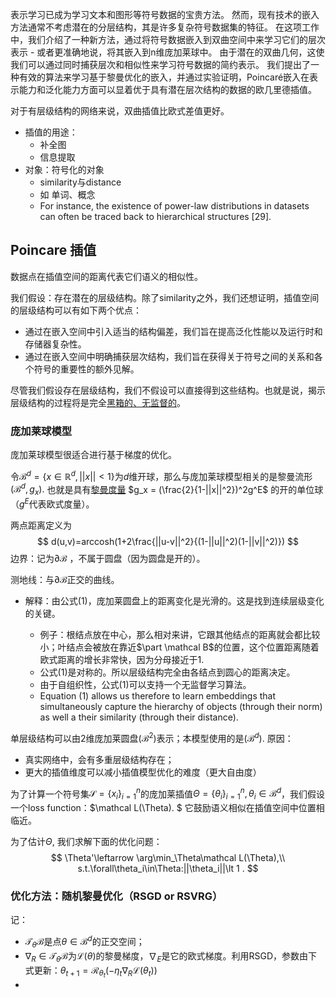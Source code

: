 表示学习已成为学习文本和图形等符号数据的宝贵方法。 然而，现有技术的嵌入方法通常不考虑潜在的分层结构，其是许多复杂符号数据集的特征。 在这项工作中，我们介绍了一种新方法，通过将符号数据嵌入到双曲空间中来学习它们的层次表示 - 或者更准确地说，将其嵌入到n维庞加莱球中。 由于潜在的双曲几何，这使我们可以通过同时捕获层次和相似性来学习符号数据的简约表示。 我们提出了一种有效的算法来学习基于黎曼优化的嵌入，并通过实验证明，Poincaré嵌入在表示能力和泛化能力方面可以显着优于具有潜在层次结构的数据的欧几里德插值。





对于有层级结构的网络来说，双曲插值比欧式差值更好。

- 插值的用途：
  - 补全图
  - 信息提取
- 对象：符号化的对象
  - similarity与distance
  - 如 单词、概念
  -  For instance, the existence of power-law distributions in datasets can often be traced back to hierarchical structures [29].  







## Poincare 插值



数据点在插值空间的距离代表它们语义的相似性。



我们假设：存在潜在的层级结构。除了similarity之外，我们还想证明，插值空间的层级结构可以有如下两个优点：

- 通过在嵌入空间中引入适当的结构偏差，我们旨在提高泛化性能以及运行时和存储器复杂性。
- 通过在嵌入空间中明确捕获层次结构，我们旨在获得关于符号之间的关系和各个符号的重要性的额外见解。









尽管我们假设存在层级结构，我们不假设可以直接得到这些结构。也就是说，揭示层级结构的过程将是完全<u>黑箱的、无监督的</u>。



### 庞加莱球模型



庞加莱球模型很适合进行基于梯度的优化。

令$\mathcal B^d = \{x\in \mathbb R^d,||x||\lt1\}$为$d$维开球，那么与庞加莱球模型相关的是黎曼流形$(\mathcal B^d,g_x).$ 也就是具有<u>黎曼度量</u> $g_x = (\frac{2}{1-||x||^2})^2g^E$ 的开的单位球（$g^E$代表欧式度量）。

两点距离定义为
$$
d(u,v)=arccosh(1+2\frac{||u-v||^2}{(1-||u||^2)(1-||v||^2)})
$$
边界：记为$\partial \mathcal B$ ，不属于圆盘（因为圆盘是开的）。

测地线：与$\partial \mathcal B$正交的曲线。

- 解释：由公式(1)，庞加莱圆盘上的距离变化是光滑的。这是找到连续层级变化的关键。

  - 例子：根结点放在中心，那么相对来讲，它跟其他结点的距离就会都比较小；叶结点会被放在靠近$\part \mathcal B$的位置，这个位置距离随着欧式距离的增长非常快，因为分母接近于$1.$ 
  - 公式(1)是对称的。所以层级结构完全由各结点到圆心的距离决定。
  - 由于自组织性，公式(1)可以支持一个无监督学习算法。
  - Equation (1) allows us therefore to learn embeddings that simultaneously capture the hierarchy of objects (through their norm) as well a their similarity (through their distance). 

  

单层级结构可以由2维庞加莱圆盘$(\mathcal B^2)$表示；本模型使用的是$(\mathcal B^d).$ 原因：

- 真实网络中，会有多重层级结构存在；
- 更大的插值维度可以减小插值模型优化的难度（更大自由度）

为了计算一个符号集$\mathcal S=\{x_i\}_{i=1}^n$的庞加莱插值$\Theta=\{\theta_i\}_{i=1}^n,\theta_i\in\mathcal B^d$，我们假设一个loss function：$\mathcal L(\Theta). $ 它鼓励语义相似在插值空间中位置相临近。

为了估计$\Theta,$ 我们求解下面的优化问题：
$$
\Theta'\leftarrow \arg\min_\Theta\mathcal L(\Theta),\\
s.t.\forall\theta_i\in\Theta:||\theta_i||\lt 1 .
$$

### 优化方法：随机黎曼优化（RSGD or RSVRG）

记：

- $\mathcal T_\theta\mathcal B$是点$\theta\in\mathcal B^d$的正交空间；
- $\nabla_R\in\mathcal T_\theta\mathcal B$为$\mathcal L(\theta)$的黎曼梯度，$\nabla_E$是它的欧式梯度。利用RSGD，参数由下式更新：$\theta_{t+1}=\mathscr R_{\theta_t}(-\eta_t\nabla_R\mathcal L(\theta_t))$
- 



















